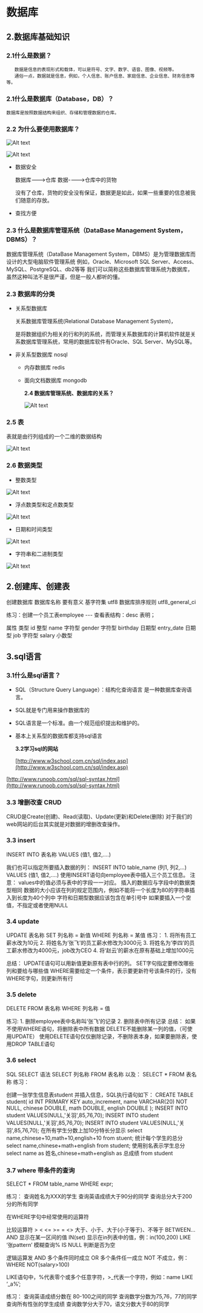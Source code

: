 # 数据库

## 2.数据库基础知识

### 2.1什么是数据？

```text
   数据是信息的表现形式和载体，可以是符号、文字、数字、语音、图像、视频等。
   通俗一点，数据就是信息，例如，个人信息、账户信息、家庭信息、企业信息、财务信息等等。
```

### 2.1什么是数据库（Database，DB）？

```text
数据库是按照数据结构来组织、存储和管理数据的仓库。
```

### 2.2 为什么要使用数据库？

![Alt text](https://github.com/luggege/book/tree/f7d098fe1f889ccf3b383f621c0b48c599f5fdd3/pic/1.png)

![Alt text](https://github.com/luggege/book/tree/f7d098fe1f889ccf3b383f621c0b48c599f5fdd3/pic/2.png)

* 数据安全

  数据库---&gt;仓库 数据----&gt;仓库中的货物

  没有了仓库，货物的安全没有保证，数据更是如此，如果一些重要的信息被我们随意的存放。

* 查找方便

### 2.3 什么是数据库管理系统（DataBase Management System，DBMS）？

数据库管理系统（DataBase Management System，DBMS）是为管理数据库而设计的大型电脑软件管理系统 例如，Oracle、Microsoft SQL Server、Access、MySQL、PostgreSQL、db2等等 我们可以简称这些数据库管理系统为数据库，虽然这种叫法不是很严谨，但是一般人都听的懂。

### 2.3 数据库的分类

* 关系型数据库

  关系数据库管理系统\(Relational Database Management System\)，

  是将数据组织为相关的行和列的系统，而管理关系数据库的计算机软件就是关系数据库管理系统，常用的数据库软件有Oracle、SQL Server、MySQL等。

* 非关系型数据库 nosql

  * 内存数据库 redis
  * 面向文档数据库 mongodb

    **2.4 数据库管理系统、数据库的关系？**

    ![Alt text](https://github.com/luggege/book/tree/f7d098fe1f889ccf3b383f621c0b48c599f5fdd3/pic/3.png)

### 2.5 表

表就是由行列组成的一个二维的数据结构

![Alt text](https://github.com/luggege/book/tree/f7d098fe1f889ccf3b383f621c0b48c599f5fdd3/pic/5.png)

### 2.6 数据类型

* 整数类型

![Alt text](https://github.com/luggege/book/tree/f7d098fe1f889ccf3b383f621c0b48c599f5fdd3/pic/6.png)

* 浮点数类型和定点数类型

![Alt text](https://github.com/luggege/book/tree/f7d098fe1f889ccf3b383f621c0b48c599f5fdd3/pic/7.png)

* 日期和时间类型

![Alt text](https://github.com/luggege/book/tree/f7d098fe1f889ccf3b383f621c0b48c599f5fdd3/pic/8.png)

* 字符串和二进制类型

![Alt text](https://github.com/luggege/book/tree/f7d098fe1f889ccf3b383f621c0b48c599f5fdd3/pic/9.png)

## 2.创建库、创建表

创建数据库 数据库名称 要有意义 基字符集 utf8 数据库排序规则 utf8\_general\_ci

练习：创建一个员工表employee --- 查看表结构：desc 表明；

属性 类型 id 整型 name 字符型 gender 字符型 birthday 日期型 entry\_date 日期型 job 字符型 salary 小数型

## 3.sql语言

### 3.1什么是sql语言？

* SQL（Structure Query Language）：结构化查询语言 是一种数据库查询语言。
* SQL就是专门用来操作数据库的
* SQL语言是一个标准。由一个规范组织提出和维护的。
* 基本上关系型的数据库都支持sql语言

  **3.2学习sql的网站**

  [http://www.w3school.com.cn/sql/index.asp](http://www.w3school.com.cn/sql/index.asp)

[http://www.runoob.com/sql/sql-syntax.html](http://www.runoob.com/sql/sql-syntax.html)

### 3.3 增删改查 CRUD

CRUD是Create\(创建\)、Read\(读取\)、Update\(更新\)和Delete\(删除\) 对于我们的web网站的后台其实就是对数据的增删改查操作。

### 3.3 insert

INSERT INTO 表名称 VALUES \(值1, 值2,....\)

我们也可以指定所要插入数据的列： INSERT INTO table\_name \(列1, 列2,...\) VALUES \(值1, 值2,....\) 使用INSERT语句向employee表中插入三个员工信息。 注意： values中的值必须与表中的字段一一对应。 插入的数据应与字段中的数据类型相同 数据的大小应该在列的规定范围内，例如不能将一个长度为80的字符串插入到长度为40个列中 字符和日期型数据应该包含在单引号中 如果要插入一个空值，不指定或者使用NULL

### 3.4 update

UPDATE 表名称 SET 列名称 = 新值 WHERE 列名称 = 某值 练习： 1. 将所有员工薪水改为10元 2. 将姓名为’张飞’的员工薪水修改为3000元 3. 将姓名为’李四’的员工薪水修改为4000元，job改为CEO 4. 将‘赵云’的薪水在原有基础上增加1000元

总结： UPDATE语句可以用新值更新原有表中行的列。 SET字句指定要修改哪些列和要给与哪些值 WHERE需要给定一个条件，表示要更新符号该条件的行，没有WHERE字句，则更新所有行

### 3.5 delete

DELETE FROM 表名称 WHERE 列名称 = 值

练习: 1. 删除employee表中名称叫‘张飞’的记录 2. 删除表中所有记录 总结： 如果不使用WHERE语句，将删除表中所有数据 DELETE不能删除某一列的值，（可使用UPDATE） 使用DELETE语句仅仅删除记录，不删除表本身，如果要删除表，使用DROP TABLE语句

### 3.6 select

SQL SELECT 语法 SELECT 列名称 FROM 表名称 以及： SELECT \* FROM 表名称 练习：

创建一张学生信息表student 并插入信息，SQL执行语句如下： CREATE TABLE student\( id INT PRIMARY KEY auto\_increment, name VARCHAR\(20\) NOT NULL, chinese DOUBLE, math DOUBLE, english DOUBLE \); INSERT INTO student VALUES\(NULL,'关羽',85,76,70\); INSERT INTO student VALUES\(NULL,'关羽',85,76,70\); INSERT INTO student VALUES\(NULL,'关羽',85,76,70\); 在所有学生分数上加10分特长分显示 select name,chinese+10,math+10,english+10 from stuent; 统计每个学生的总分 select name,chinese+math+english from student; 使用别名表示学生总分 select name as 姓名,chinese+math+english as 总成绩 from student

### 3.7 where 带条件的查询

SELECT \* FROM table\_name WHERE expr;

练习： 查询姓名为XXX的学生 查询英语成绩大于90分的同学 查询总分大于200分的所有同学

在WHERE字句中经常使用的运算符

比较运算符 &gt; &lt; &lt;= &gt;= = &lt;&gt; 大于、小于、大于\(小于等于\)、不等于 BETWEEN…AND 显示在某一区间的值 IN\(set\) 显示在in列表中的值，例：in\(100,200\) LIKE ‘张pattern’ 模糊查询% IS NULL 判断是否为空

逻辑运算发 AND 多个条件同时成立 OR 多个条件任一成立 NOT 不成立，例：WHERE NOT\(salary&gt;100\)

LIKE语句中，%代表零个或多个任意字符，&gt;\_代表一个字符，例如：name LIKE ‘\_a%’;

练习： 查询英语成绩分数在 80-100之间的同学 查询数学分数为75,76，77的同学 查询所有性张的学生成绩 查询数学分大于70，语文分数大于80的同学

